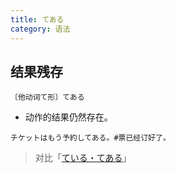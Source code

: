 ```yaml
---
title: てある
category: 语法
---
```


## 结果残存

`〔他动词て形〕てある`

- 动作的结果仍然存在。

```example
チケットはもう予約してある。#票已经订好了。
```

> 对比「[ている・てある](teiru-tearu)」
